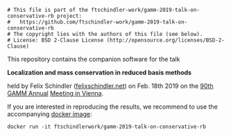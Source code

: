 ```
# This file is part of the ftschindler-work/gamm-2019-talk-on-conservative-rb project:
#   https://github.com/ftschindler-work/gamm-2019-talk-on-conservative-rb
# The copyright lies with the authors of this file (see below).
# License: BSD 2-Clause License (http://opensource.org/licenses/BSD-2-Clause)
```

This repository contains the companion software for the talk

  __Localization and mass conservation in reduced basis methods__

held by Felix Schindler ([felixschindler.net](http://felixschindler.net)) on
Feb. 18th 2019 on the [90th GAMM Annual](https://www.conftool.pro/gamm2019/index.php?page=browseSessions&form_session=217&presentations=hide) [Meeting in Vienna](https://jahrestagung.gamm-ev.de/index.php/2019/2019-annual-meeting).

If you are interested in reproducing the results, we recommend to use the
accompanying [docker image](https://cloud.docker.com/u/ftschindlerwork/repository/docker/ftschindlerwork/gamm-2019-talk-on-conservative-rb):

```
docker run -it ftschindlerwork/gamm-2019-talk-on-conservative-rb
```
